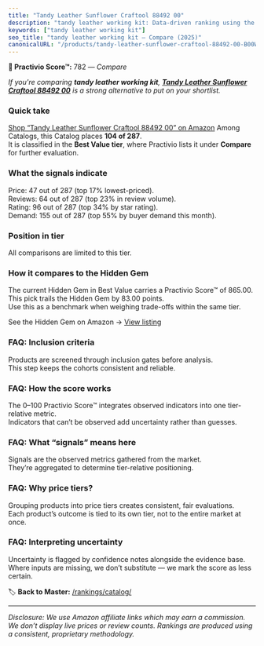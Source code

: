 ```yaml
---
title: "Tandy Leather Sunflower Craftool 88492 00"
description: "tandy leather working kit: Data-driven ranking using the Practivio Score™. Positioned by quality, value, demand, findability, momentum."
keywords: ["tandy leather working kit"]
seo_title: "tandy leather working kit — Compare (2025)"
canonicalURL: "/products/tandy-leather-sunflower-craftool-88492-00-B00WBUSTXW/"
---
```


**🛒 Practivio Score™:** 782 — _Compare_


*If you're comparing **tandy leather working kit**, **[Tandy Leather Sunflower Craftool 88492 00](https://www.amazon.com/dp/B00WBUSTXW?tag=practivio-20)** is a strong alternative to put on your shortlist.*
### Quick take
[Shop “Tandy Leather Sunflower Craftool 88492 00” on Amazon](https://www.amazon.com/dp/B00WBUSTXW?tag=practivio-20)
Among Catalogs, this Catalog places **104 of 287**.  
It is classified in the **Best Value tier**, where Practivio lists it under **Compare** for further evaluation.

### What the signals indicate
Price: 47 out of 287 (top 17% lowest-priced).  
Reviews: 64 out of 287 (top 23% in review volume).  
Rating: 96 out of 287 (top 34% by star rating).  
Demand: 155 out of 287 (top 55% by buyer demand this month).

### Position in tier
All comparisons are limited to this tier.

### How it compares to the Hidden Gem
The current Hidden Gem in Best Value carries a Practivio Score™ of 865.00.  
This pick trails the Hidden Gem by 83.00 points.  
Use this as a benchmark when weighing trade-offs within the same tier.  

See the Hidden Gem on Amazon → [View listing](https://www.amazon.com/dp/B014549SNG?tag=practivio-20)

### FAQ: Inclusion criteria
Products are screened through inclusion gates before analysis.  
This step keeps the cohorts consistent and reliable.

### FAQ: How the score works
The 0–100 Practivio Score™ integrates observed indicators into one tier-relative metric.  
Indicators that can’t be observed add uncertainty rather than guesses.

### FAQ: What “signals” means here
Signals are the observed metrics gathered from the market.  
They’re aggregated to determine tier-relative positioning.

### FAQ: Why price tiers?
Grouping products into price tiers creates consistent, fair evaluations.  
Each product’s outcome is tied to its own tier, not to the entire market at once.

### FAQ: Interpreting uncertainty
Uncertainty is flagged by confidence notes alongside the evidence base.  
Where inputs are missing, we don’t substitute — we mark the score as less certain.

<!-- Missing template for Compare/CompareWithinPriceClass -->


🏷️ **Back to Master:** [/rankings/catalog/](/rankings/catalog/)

---
_Disclosure: We use Amazon affiliate links which may earn a commission. We don’t display live prices or review counts. Rankings are produced using a consistent, proprietary methodology._
